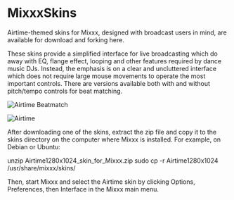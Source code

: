 MixxxSkins
==========

Airtime-themed skins for Mixxx, designed with broadcast users in mind, are available for download and forking here.

These skins provide a simplified interface for live broadcasting which do away with EQ, flange effect, looping and other features required by dance music DJs. Instead, the emphasis is on a clear and uncluttered interface which does not require large mouse movements to operate the most important controls. There are versions available both with and without pitch/tempo controls for beat matching.

![Airtime Beatmatch](https://raw.github.com/danielhjames/MixxxSkins/master/Screenshot-AirtimeBeatmatch_skin_for_Mixxx.png)

![Airtime](https://raw.github.com/danielhjames/MixxxSkins/master/Screenshot-Airtime_skin_for_Mixxx.png)

After downloading one of the skins, extract the zip file and copy it to the skins directory on the computer where Mixxx is installed. For example, on Debian or Ubuntu:

unzip Airtime1280x1024_skin_for_Mixxx.zip
sudo cp -r Airtime1280x1024 /usr/share/mixxx/skins/

Then, start Mixxx and select the Airtime skin by clicking Options, Preferences, then Interface in the Mixxx main menu. 
